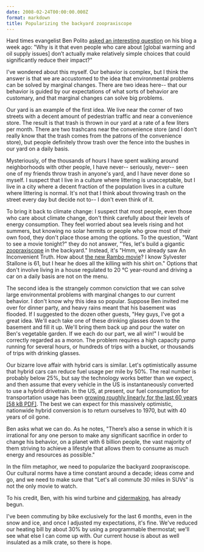 ```yaml
---
date: 2008-02-24T00:00:00.000Z
format: markdown
title: Popularizing the backyard zoopraxiscope
---
```


Hard times evangelist Ben Polito <a href="http://fiveislandsorchard.wordpress.com/2008/02/17/on-actually-changing-our-behavior/">asked an interesting question</a> on his blog a week ago: "Why is it that even people who care about \[global warming and oil supply issues\] don’t actually make relatively simple choices that could significantly reduce their impact?"

I've wondered about this myself. Our behavior is complex, but I think the answer is that we are accustomed to the idea that environmental problems can be solved by marginal changes. There are two ideas here-- that our behavior is guided by our expectations of what sorts of behavior are customary, and that marginal changes can solve big problems.

Our yard is an example of the first idea. We live near the corner of two streets with a decent amount of pedestrian traffic and near a convenience store. The result is that trash is thrown in our yard at a rate of a few liters per month. There are two trashcans near the convenience store (and I don't really know that the trash comes from the patrons of the convenience store), but people definitely throw trash over the fence into the bushes in our yard on a daily basis.

Mysteriously, of the thousands of hours I have spent walking around neighborhoods with other people, I have never-- seriously, never-- seen one of my friends throw trash in anyone's yard, and I have never done so myself. I suspect that I live in a culture where littering is unacceptable, but I live in a city where a decent fraction of the population lives in a culture where littering is normal. It's not that I think about throwing trash on the street every day but decide not to-- I don't even think of it.

To bring it back to climate change: I suspect that most people, even those who care about climate change, don't think carefully about their levels of energy consumption. They feel worried about sea levels rising and hot summers, but knowing no solar hermits or people who grow most of their own food, they don't place those among the options. To the question, "Want to see a movie tonight?" they do not answer, "Yes, let's build a gigantic <a href="http://en.wikipedia.org/wiki/Zoopraxiscope">zoopraxiscope</a> in the backyard." Instead, it's "Hmm, we already saw An Inconvenient Truth. How about <a href="http://en.wikipedia.org/wiki/Rambo_(film)">the new Rambo movie</a>? I know Sylvester Stallone is 61, but I hear he does all the killing with his shirt on." Options that don't involve living in a house regulated to 20 °C year-round and driving a car on a daily basis are not on the menu.

The second idea is the strangely common conviction that we can solve large environmental problems with marginal changes to our current behavior. I don't know why this idea so popular. Suppose Ben invited me over for dinner party, and heavy rains meant that his basement was flooded. If I suggested to the dozen other guests, "Hey guys, I've got a great idea. We'll each take one of these drinking glasses down to the basement and fill it up. We'll bring them back up and pour the water on Ben's vegetable garden. If we each do our part, we all win!" I would be correctly regarded as a moron. The problem requires a high capacity pump running for several hours, or hundreds of trips with a bucket, or thousands of trips with drinking glasses.

Our bizarre love affair with hybrid cars is similar. Let's optimistically assume that hybrid cars can reduce fuel usage per mile by 50%. The real number is probably below 25%, but say the technology works better than we expect, and then assume that every vehicle in the US is instantaneously converted to use a hybrid drivetrain. In the US, at present, our fuel consumption for transportation usage has been <a href="http://www.eia.doe.gov/emeu/aer/pdf/pages/sec2_3.pdf">growing roughly linearly for the last 60 years [58 kB PDF]</a>. The best we can expect for this massively optimistic, nationwide hybrid conversion is to return ourselves to 1970, but with 40 years of oil gone.

Ben asks what we can do. As he notes, "There’s also a sense in which it is irrational for any one person to make any significant sacrifice in order to change his behavior, on a planet with 6 billion people, the vast majority of them striving to achieve a lifestyle that allows them to consume as much energy and resources as possible."

In the film metaphor, we need to popularize the backyard zoopraxiscope. Our cultural norms have a time constant around a decade; ideas come and go, and we need to make sure that "Let's all commute 30 miles in SUVs" is not the only movie to watch.

To his credit, Ben, with his wind turbine and <a href="http://fiveislandsorchard.wordpress.com/category/cider/">cidermaking</a>, has already begun. 

I've been commuting by bike exclusively for the last 6 months, even in the snow and ice, and once I adjusted my expectations, it's fine. We've reduced our heating bill by about 30% by using a programmable thermostat; we'll see what else I can come up with. Our current house is about as well insulated as a milk crate, so there is hope.
